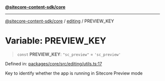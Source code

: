 [**@sitecore-content-sdk/core**](../../README.md)

***

[@sitecore-content-sdk/core](../../README.md) / [editing](../README.md) / PREVIEW\_KEY

# Variable: PREVIEW\_KEY

> `const` **PREVIEW\_KEY**: `"sc_preview"` = `'sc_preview'`

Defined in: [packages/core/src/editing/utils.ts:17](https://github.com/Sitecore/content-sdk/blob/4103c5589d5589e11cd6164ccfd2c9755e694a65/packages/core/src/editing/utils.ts#L17)

Key to identify whether the app is running in Sitecore Preview mode
